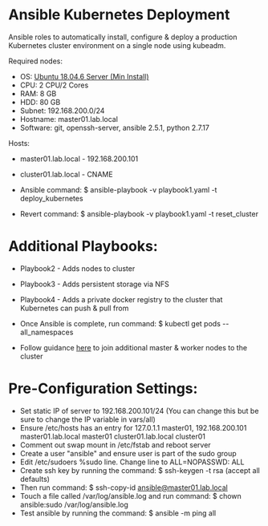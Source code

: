 # Ansible Kubernetes Deployment
Ansible roles to automatically install, configure & deploy a production Kubernetes cluster environment on a single node using kubeadm.

Required nodes:
* OS: [Ubuntu 18.04.6 Server (Min Install)](https://releases.ubuntu.com/18.04/)
* CPU: 2 CPU/2 Cores
* RAM: 8 GB
* HDD: 80 GB
* Subnet: 192.168.200.0/24
* Hostname: master01.lab.local
* Software: git, openssh-server, ansible 2.5.1, python 2.7.17 

Hosts:
* master01.lab.local - 192.168.200.101
* cluster01.lab.local - CNAME

* Ansible command: $ ansible-playbook -v playbook1.yaml -t deploy_kubernetes
* Revert command:  $ ansible-playbook -v playbook1.yaml -t reset_cluster

# Additional Playbooks:
* Playbook2 - Adds nodes to cluster
* Playbook3 - Adds persistent storage via NFS
* Playbook4 - Adds a private docker registry to the cluster that Kubernetes can push & pull from

* Once Ansible is complete, run command: $ kubectl get pods --all_namespaces
* Follow guidance [here](computingforgeeks.com/join-new-kubernetes-worker-node-to-existing-cluster/) to join additional master & worker nodes to the cluster
 
# Pre-Configuration Settings:
* Set static IP of server to 192.168.200.101/24 (You can change this but be sure to change the IP variable in vars/all)
* Ensure /etc/hosts has an entry for 127.0.1.1 master01, 192.168.200.101 master01.lab.local master01 cluster01.lab.local cluster01
* Comment out swap mount in /etc/fstab and reboot server
* Create a user "ansible" and ensure user is part of the sudo group
* Edit /etc/sudoers %sudo line.  Change line to ALL=NOPASSWD: ALL
* Create ssh key by running the command: $ ssh-keygen -t rsa (accept all defaults) 
* Then run command: $ ssh-copy-id ansible@master01.lab.local
* Touch a file called /var/log/ansible.log and run command: $ chown ansible:sudo /var/log/ansible.log
* Test ansible by running the command: $ ansible -m ping all
